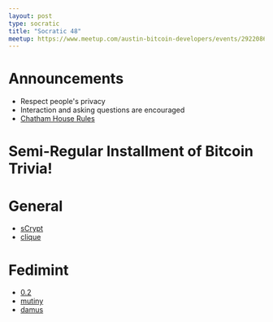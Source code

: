 ```yaml
---
layout: post
type: socratic
title: "Socratic 48"
meetup: https://www.meetup.com/austin-bitcoin-developers/events/292208611/
---
```


# Announcements

- Respect people's privacy
- Interaction and asking questions are encouraged
- [Chatham House Rules](https://www.chathamhouse.org/about-us/chatham-house-rule)

# Semi-Regular Installment of Bitcoin Trivia!


# General

- [sCrypt](https://xiaohuiliu.medium.com/introduce-scrypt-a-layer-1-smart-contract-framework-for-btc-b8b39c125c1a)
- [clique](https://eprint.iacr.org/2024/025)

# Fedimint
- [0.2](https://github.com/fedimint/fedimint/releases/tag/v0.2.1)
- [mutiny](https://primal.net/e/note13y66pezucap8tjjf80q2mzmc387u6e3jujzk97736lmck972m8ns00s3j7)
- [damus](https://snort.social/e/note1llp45xvl3hctahjuqpzcptvd283uupz72efqy7ekw39t483snfnq8d89a9)
